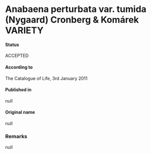 Anabaena perturbata var. tumida (Nygaard) Cronberg & Komárek VARIETY
=======

#### Status
ACCEPTED

#### According to
The Catalogue of Life, 3rd January 2011

#### Published in
null

#### Original name
null

### Remarks
null